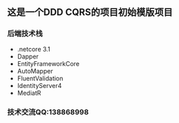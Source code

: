 ## 这是一个DDD CQRS的项目初始模版项目
### 后端技术栈
 - .netcore 3.1
 - Dapper
 - EntityFrameworkCore
 - AutoMapper
 - FluentValidation
 - IdentityServer4
 - MediatR

### 技术交流QQ:138868998
